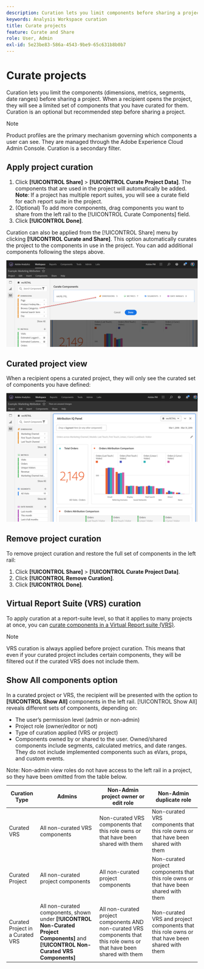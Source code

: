 ```yaml
---
description: Curation lets you limit components before sharing a project.
keywords: Analysis Workspace curation
title: Curate projects
feature: Curate and Share
role: User, Admin
exl-id: 5e23be83-586a-4543-9be9-65c631b8b0b7
---
```

# Curate projects

Curation lets you limit the components (dimensions, metrics, segments, date ranges) before sharing a project. When a recipient opens the project, they will see a limited set of components that you have curated for them. Curation is an optional but recommended step before sharing a project. 

>[!NOTE]
> Product profiles are the primary mechanism governing which components a user can see. They are managed through the Adobe Experience Cloud Admin Console. Curation is a secondary filter. 

## Apply project curation

1. Click **[!UICONTROL Share]** > **[!UICONTROL Curate Project Data]**. 
   The components that are used in the project will automatically be added. 
   **Note**: If a project has multiple report suites, you will see a curate field for each report suite in the project. 
1. (Optional) To add more components, drag components you want to share from the left rail to the [!UICONTROL Curate Components] field.  
1. Click **[!UICONTROL Done]**.

Curation can also be applied from the [!UICONTROL Share] menu by clicking **[!UICONTROL Curate and Share]**. This option automatically curates the project to the components in use in the project. You can add additional components following the steps above.

![](assets/curation-field.png)

## Curated project view

When a recipient opens a curated project, they will only see the curated set of components you have defined:

![](assets/curate-project.png)

## Remove project curation

To remove project curation and restore the full set of components in the left rail:

1. Click **[!UICONTROL Share]** > **[!UICONTROL Curate Project Data]**. 
1. Click **[!UICONTROL Remove Curation]**. 
1. Click **[!UICONTROL Done]**.

## Virtual Report Suite (VRS) curation

To apply curation at a report-suite level, so that it applies to many projects at once, you can [curate components in a Virtual Report suite (VRS)](https://experienceleague.adobe.com/docs/analytics/components/virtual-report-suites/vrs-components.html). 

>[!NOTE]
> VRS curation is always applied before project curation. This means that even if your curated project includes certain components, they will be filtered out if the curated VRS does not include them.

## Show All components option

In a curated project or VRS, the recipient will be presented with the option to **[!UICONTROL Show All]** components in the left rail. [!UICONTROL Show All] reveals different sets of components, depending on:

* The user’s permission level (admin or non-admin)
* Project role (owner/editor or not)
* Type of curation applied (VRS or project)
* Components owned by or shared to the user. Owned/shared components include segments, calculated metrics, and date ranges. They do not include implemented components such as eVars, props, and custom events. 

Note: Non-admin view roles do not have access to the left rail in a project, so they have been omitted from the table below.

|Curation Type|Admins|Non-Admin project owner or edit role|Non-Admin duplicate role|
|---|---|---|---|
|Curated VRS|All non-curated VRS components|Non-curated VRS components that this role owns or that have been shared with them|Non-curated VRS components that this role owns or that have been shared with them|
|Curated Project|All non-curated project components|All non-curated project components|Non-curated project components that this role owns or that have been shared with them|
|Curated Project in a Curated VRS| All non-curated components, shown under **[!UICONTROL Non-Curated Project Components]** and **[!UICONTROL Non-Curated VRS Components]**| All non-curated project components AND non-curated VRS components that this role owns or that have been shared with them|Non-curated VRS and project components that this role owns or that have been shared with them|
